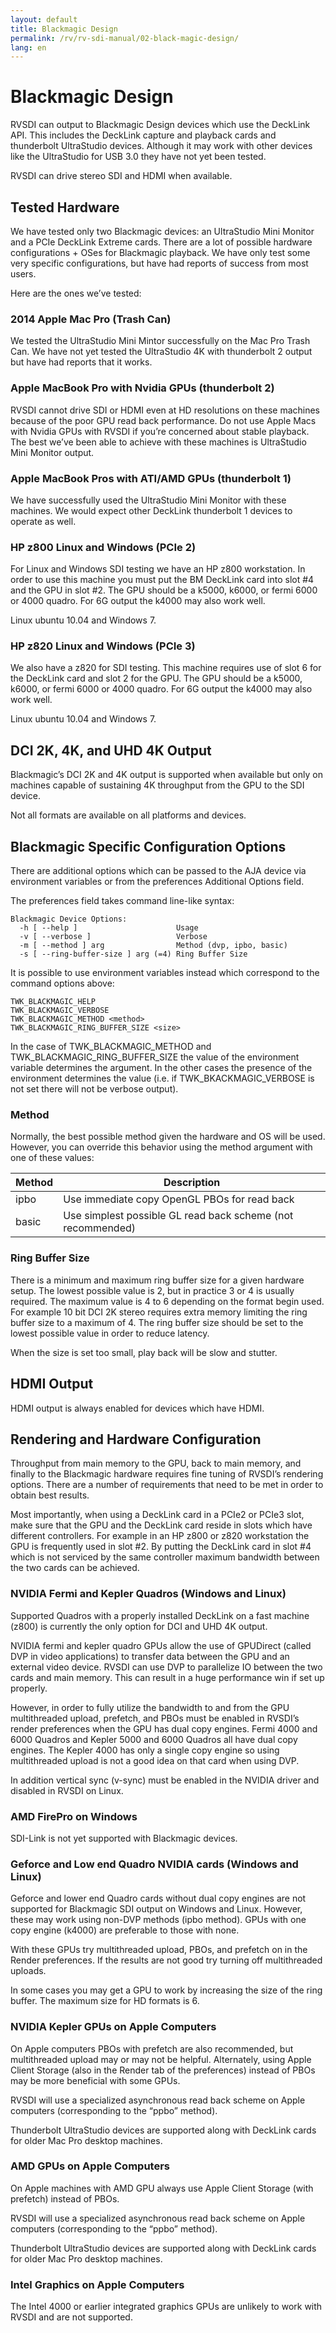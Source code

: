 ```yaml
---
layout: default
title: Blackmagic Design
permalink: /rv/rv-sdi-manual/02-black-magic-design/
lang: en
---
```


# Blackmagic Design

RVSDI can output to Blackmagic Design devices which use the DeckLink API. This includes the DeckLink capture and playback cards and thunderbolt UltraStudio devices. Although it may work with other devices like the UltraStudio for USB 3.0 they have not yet been tested.

RVSDI can drive stereo SDI and HDMI when available.

## Tested Hardware

We have tested only two Blackmagic devices: an UltraStudio Mini Monitor and a PCIe DeckLink Extreme cards. There are a lot of possible hardware configurations + OSes for Blackmagic playback. We have only test some very specific configurations, but have had reports of success from most users.

Here are the ones we’ve tested:

### 2014 Apple Mac Pro (Trash Can)

We tested the UltraStudio Mini Mintor successfully on the Mac Pro Trash Can. We have not yet tested the UltraStudio 4K with thunderbolt 2 output but have had reports that it works.

### Apple MacBook Pro with Nvidia GPUs (thunderbolt 2)

RVSDI cannot drive SDI or HDMI even at HD resolutions on these machines because of the poor GPU read back performance. Do not use Apple Macs with Nvidia GPUs with RVSDI if you’re concerned about stable playback. The best we’ve been able to achieve with these machines is UltraStudio Mini Monitor output.

### Apple MacBook Pros with ATI/AMD GPUs (thunderbolt 1)

We have successfully used the UltraStudio Mini Monitor with these machines. We would expect other DeckLink thunderbolt 1 devices to operate as well.

### HP z800 Linux and Windows (PCIe 2)

For Linux and Windows SDI testing we have an HP z800 workstation. In order to use this machine you must put the BM DeckLink card into slot &#35;4 and the GPU in slot &#35;2. The GPU should be a k5000, k6000, or fermi 6000 or 4000 quadro. For 6G output the k4000 may also work well.

Linux ubuntu 10.04 and Windows 7.

### HP z820 Linux and Windows (PCIe 3)

We also have a z820 for SDI testing. This machine requires use of slot 6 for the DeckLink card and slot 2 for the GPU. The GPU should be a k5000, k6000, or fermi 6000 or 4000 quadro. For 6G output the k4000 may also work well.

Linux ubuntu 10.04 and Windows 7.

## DCI 2K, 4K, and UHD 4K Output

Blackmagic’s DCI 2K and 4K output is supported when available but only on machines capable of sustaining 4K throughput from the GPU to the SDI device.

Not all formats are available on all platforms and devices.

## Blackmagic Specific Configuration Options

There are additional options which can be passed to the AJA device via environment variables or from the preferences Additional Options field.

The preferences field takes command line-like syntax:

```
Blackmagic Device Options:
  -h [ --help ]                      Usage
  -v [ --verbose ]                   Verbose
  -m [ --method ] arg                Method (dvp, ipbo, basic)
  -s [ --ring-buffer-size ] arg (=4) Ring Buffer Size
```

It is possible to use environment variables instead which correspond to the command options above:

```
TWK_BLACKMAGIC_HELP
TWK_BLACKMAGIC_VERBOSE
TWK_BLACKMAGIC_METHOD <method>
TWK_BLACKMAGIC_RING_BUFFER_SIZE <size>
```

In the case of TWK_BLACKMAGIC_METHOD and TWK_BLACKMAGIC_RING_BUFFER_SIZE the value of the environment variable determines the argument. In the other cases the presence of the environment determines the value (i.e. if TWK_BKACKMAGIC_VERBOSE is not set there will not be verbose output).

### Method

Normally, the best possible method given the hardware and OS will be used. However, you can override this behavior using the method argument with one of these values:

| Method | Description |
|-|-|
| ipbo | Use immediate copy OpenGL PBOs for read back |
| basic | Use simplest possible GL read back scheme (not recommended) |

### Ring Buffer Size

There is a minimum and maximum ring buffer size for a given hardware setup. The lowest possible value is 2, but in practice 3 or 4 is usually required. The maximum value is 4 to 6 depending on the format begin used. For example 10 bit DCI 2K stereo requires extra memory limiting the ring buffer size to a maximum of 4. The ring buffer size should be set to the lowest possible value in order to reduce latency.

When the size is set too small, play back will be slow and stutter.

## HDMI Output

HDMI output is always enabled for devices which have HDMI.

## Rendering and Hardware Configuration

Throughput from main memory to the GPU, back to main memory, and finally to the Blackmagic hardware requires fine tuning of RVSDI’s rendering options. There are a number of requirements that need to be met in order to obtain best results.

Most importantly, when using a DeckLink card in a PCIe2 or PCIe3 slot, make sure that the GPU and the DeckLink card reside in slots which have different controllers. For example in an HP z800 or z820 workstation the GPU is frequently used in slot #2\. By putting the DeckLink card in slot &#35;4 which is not serviced by the same controller maximum bandwidth between the two cards can be achieved.

### NVIDIA Fermi and Kepler Quadros (Windows and Linux)

Supported Quadros with a properly installed DeckLink on a fast machine (z800) is currently the only option for DCI and UHD 4K output.

NVIDIA fermi and kepler quadro GPUs allow the use of GPUDirect (called DVP in video applications) to transfer data between the GPU and an external video device. RVSDI can use DVP to parallelize IO between the two cards and main memory. This can result in a huge performance win if set up properly.

However, in order to fully utilize the bandwidth to and from the GPU multithreaded upload, prefetch, and PBOs must be enabled in RVSDI’s render preferences when the GPU has dual copy engines. Fermi 4000 and 6000 Quadros and Kepler 5000 and 6000 Quadros all have dual copy engines. The Kepler 4000 has only a single copy engine so using multithreaded upload is not a good idea on that card when using DVP.

In addition vertical sync (v-sync) must be enabled in the NVIDIA driver and disabled in RVSDI on Linux.

### AMD FirePro on Windows

SDI-Link is not yet supported with Blackmagic devices.

### Geforce and Low end Quadro NVIDIA cards (Windows and Linux)

Geforce and lower end Quadro cards without dual copy engines are not supported for Blackmagic SDI output on Windows and Linux. However, these may work using non-DVP methods (ipbo method). GPUs with one copy engine (k4000) are preferable to those with none.

With these GPUs try multithreaded upload, PBOs, and prefetch on in the Render preferences. If the results are not good try turning off multithreaded uploads.

In some cases you may get a GPU to work by increasing the size of the ring buffer. The maximum size for HD formats is 6.

### NVIDIA Kepler GPUs on Apple Computers

On Apple computers PBOs with prefetch are also recommended, but multithreaded upload may or may not be helpful. Alternately, using Apple Client Storage (also in the Render tab of the preferences) instead of PBOs may be more beneficial with some GPUs.

RVSDI will use a specialized asynchronous read back scheme on Apple computers (corresponding to the “ppbo” method).

Thunderbolt UltraStudio devices are supported along with DeckLink cards for older Mac Pro desktop machines.

### AMD GPUs on Apple Computers

On Apple machines with AMD GPU always use Apple Client Storage (with prefetch) instead of PBOs.

RVSDI will use a specialized asynchronous read back scheme on Apple computers (corresponding to the “ppbo” method).

Thunderbolt UltraStudio devices are supported along with DeckLink cards for older Mac Pro desktop machines.

### Intel Graphics on Apple Computers

The Intel 4000 or earlier integrated graphics GPUs are unlikely to work with RVSDI and are not supported.
